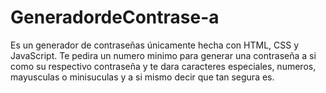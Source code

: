 # GeneradordeContrase-a
Es un generador de contraseñas únicamente hecha con HTML, CSS y JavaScript. Te pedira un numero minimo para generar una contraseña a si como su respectivo contraseña y te dara caracteres especiales, numeros, mayusculas o minisuculas y a si mismo decir que tan segura es.

